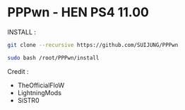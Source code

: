 # PPPwn - HEN PS4 11.00

INSTALL :
```sh
git clone --recursive https://github.com/SUIJUNG/PPPwn
```
```sh
sudo bash /root/PPPwn/install
```
Credit : 
- TheOfficialFloW
- LightningMods
- SiSTR0
